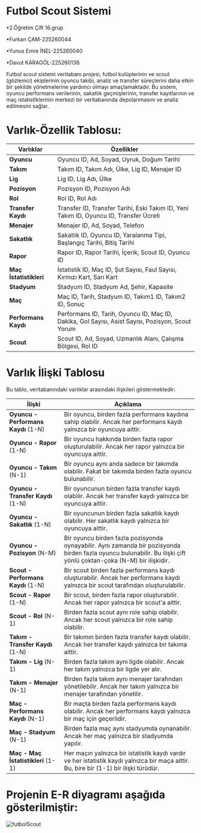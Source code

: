 # Futbol Scout Sistemi
•2.Öğretim Çift 16.grup

•Furkan ÇAM-225260044

•Yunus Emre İNEL-225260040

•Davut KARAGÖL-225260136

Futbol scout sistemi veritabanı projesi, futbol kulüplerinin ve scout (gözlemci) ekiplerinin oyuncu takibi, analiz ve transfer süreçlerini daha etkin bir şekilde yönetmelerine yardımcı olmayı amaçlamaktadır. Bu sistem, oyuncu performans verilerinin, sakatlık geçmişlerinin, transfer kayıtlarının ve maç istatistiklerinin merkezi bir veritabanında depolanmasını ve analiz edilmesini sağlar.

# Varlık-Özellik Tablosu:

| **Varlıklar**           | **Özellikler**                                                                                                      |
|-------------------------|----------------------------------------------------------------------------------------------------------------------|
| **Oyuncu**              | Oyuncu ID, Ad, Soyad, Uyruk, Doğum Tarihi                                                                          |
| **Takım**               | Takım ID, Takım Adı, Ülke, Lig ID, Menajer ID                                                                      |
| **Lig**                 | Lig ID, Lig Adı, Ülke                                                                                               |
| **Pozisyon**            | Pozisyon ID, Pozisyon Adı                                                                                           |
| **Rol**                 | Rol ID, Rol Adı                                                                                                     |
| **Transfer Kaydı**      | Transfer ID, Transfer Tarihi, Eski Takım ID, Yeni Takım ID, Oyuncu ID, Transfer Ücreti                               |
| **Menajer**             | Menajer ID, Ad, Soyad, Telefon                                                                                      |
| **Sakatlık**            | Sakatlık ID, Oyuncu ID, Yaralanma Tipi, Başlangıç Tarihi, Bitiş Tarihi                                             |
| **Rapor**               | Rapor ID, Rapor Tarihi, İçerik, Scout ID, Oyuncu ID                                                                 |
| **Maç İstatistikleri**  | İstatistik ID, Maç ID, Şut Sayısı, Faul Sayısı, Kırmızı Kart, Sarı Kart                                           |
| **Stadyum**             | Stadyum ID, Stadyum Ad, Şehir, Kapasite                                                                            |
| **Maç**                 | Maç ID, Tarih, Stadyum ID, Takım1 ID, Takım2 ID, Sonuç                                                             |
| **Performans Kaydı**    | Performans ID, Tarih, Oyuncu ID, Maç ID, Dakika, Gol Sayısı, Asist Sayısı, Pozisyon, Scout Yorum                   |
| **Scout**               | Scout ID, Ad, Soyad, Uzmanlık Alanı, Çalışma Bölgesi, Rol ID                                                       |

# Varlık İlişki Tablosu

Bu tablo, veritabanındaki varlıklar arasındaki ilişkileri göstermektedir:

| İlişki                 | Açıklama                                                                                                  |
|------------------------|----------------------------------------------------------------------------------------------------------|
| **Oyuncu - Performans Kaydı** (1-N) | Bir oyuncu, birden fazla performans kaydına sahip olabilir. Ancak her performans kaydı yalnızca bir oyuncuya aittir. |
| **Oyuncu - Rapor** (1-N)           | Bir oyuncu hakkında birden fazla rapor oluşturulabilir. Ancak her rapor yalnızca bir oyuncuya aittir.       |
| **Oyuncu - Takım** (N-1)           | Bir oyuncu aynı anda sadece bir takımda olabilir. Fakat bir takımda birden fazla oyuncu bulunabilir.       |
| **Oyuncu - Transfer Kaydı** (1-N)  | Bir oyuncunun birden fazla transfer kaydı olabilir. Ancak her transfer kaydı yalnızca bir oyuncuya aittir. |
| **Oyuncu - Sakatlık** (1-N)        | Bir oyuncunun birden fazla sakatlık kaydı olabilir. Her sakatlık kaydı yalnızca bir oyuncuya aittir.       |
| **Oyuncu - Pozisyon** (N-M)        | Bir oyuncu birden fazla pozisyonda oynayabilir. Aynı zamanda bir pozisyonda birden fazla oyuncu bulunabilir. Bu ilişki çift yönlü çoktan-çoka (N-M) bir ilişkidir. |
| **Scout - Performans Kaydı** (1-N) | Bir scout birden fazla performans kaydı oluşturabilir. Ancak her performans kaydı yalnızca bir scout tarafından oluşturulabilir. |
| **Scout - Rapor** (1-N)            | Bir scout, birden fazla rapor oluşturabilir. Ancak her rapor yalnızca bir scout'a aittir.                |
| **Scout - Rol** (N-1)              | Birden fazla scout aynı role sahip olabilir. Ancak her scout yalnızca bir role sahip olabilir.            |
| **Takım - Transfer Kaydı** (1-N)   | Bir takımın birden fazla transfer kaydı olabilir. Ancak her transfer kaydı yalnızca bir takıma aittir.   |
| **Takım - Lig** (N-1)              | Birden fazla takım aynı ligde olabilir. Ancak her takım yalnızca bir ligde yer alır.                     |
| **Takım - Menajer** (N-1)          | Birden fazla takım aynı menajer tarafından yönetilebilir. Ancak her takım yalnızca bir menajer tarafından yönetilir. |
| **Maç - Performans Kaydı** (N-1)   | Bir maçta birden fazla performans kaydı olabilir. Ancak her performans kaydı yalnızca bir maç için geçerlidir. |
| **Maç - Stadyum** (N-1)            | Birden fazla maç aynı stadyumda oynanabilir. Ancak her maç yalnızca bir stadyumda yapılır.                |
| **Maç - Maç İstatistikleri** (1-1) | Her maçın yalnızca bir istatistik kaydı vardır ve her istatistik kaydı yalnızca bir maça aittir. Bu, bire bir (1-1) bir ilişki türüdür. |


# Projenin E-R diyagramı aşağıda gösterilmiştir:

![futbolScout](https://github.com/user-attachments/assets/914d655e-53b1-47dd-bc85-37760b1a11ae)
